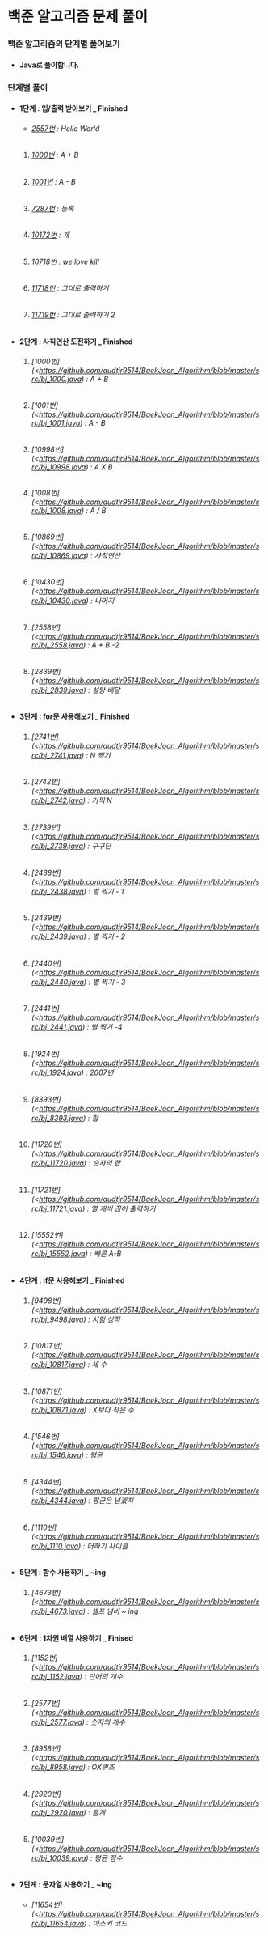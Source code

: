 # 백준 알고리즘 문제 풀이

### 백준 **알고리즘의** 단계별 풀어보기  

- #### Java로 풀이합니다.

  

### 단계별 풀이

- #### 1단계 : 입/출력 받아보기 _  Finished

  - ###### [2557번](<https://github.com/audtjr9514/BaekJoon_Algorithm/blob/master/src/bj_2557.java>) : Hello World

  1. ###### [1000번](<https://github.com/audtjr9514/BaekJoon_Algorithm/blob/master/src/bj_1000.java>) : A + B

  2. ###### [1001번](<https://github.com/audtjr9514/BaekJoon_Algorithm/blob/master/src/bj_1001.java>) : A - B

  3. ###### [7287번](<https://github.com/audtjr9514/BaekJoon_Algorithm/blob/master/src/bj_7287.java>) : 등록

  4. ###### [10172번](<https://github.com/audtjr9514/BaekJoon_Algorithm/blob/master/src/bj_10172.java>) : 개

  5. ###### [10718번](<https://github.com/audtjr9514/BaekJoon_Algorithm/blob/master/src/bj_10718.java>) : we love kill

  6. ###### [11718번](<https://github.com/audtjr9514/BaekJoon_Algorithm/blob/master/src/bj_11718.java>) : 그대로 출력하기

  7. ###### [11719번](<https://github.com/audtjr9514/BaekJoon_Algorithm/blob/master/src/bj_11719.java>) : 그대로 출력하기 2

- #### 2단계 : 사칙연산 도전하기  _ Finished

  1. ###### [1000번](<https://github.com/audtjr9514/BaekJoon_Algorithm/blob/master/src/bj_1000.java) : A + B

  2. ###### [1001번](<https://github.com/audtjr9514/BaekJoon_Algorithm/blob/master/src/bj_1001.java) : A - B

  3. ###### [10998번](<https://github.com/audtjr9514/BaekJoon_Algorithm/blob/master/src/bj_10998.java) : A X B

  4. ###### [1008번](<https://github.com/audtjr9514/BaekJoon_Algorithm/blob/master/src/bj_1008.java) : A / B

  5. ###### [10869번](<https://github.com/audtjr9514/BaekJoon_Algorithm/blob/master/src/bj_10869.java) : 사칙연산

  6. ###### [10430번](<https://github.com/audtjr9514/BaekJoon_Algorithm/blob/master/src/bj_10430.java) : 나머지

  7. ###### [2558번](<https://github.com/audtjr9514/BaekJoon_Algorithm/blob/master/src/bj_2558.java) : A + B -2

  8. ###### [2839번](<https://github.com/audtjr9514/BaekJoon_Algorithm/blob/master/src/bj_2839.java) : 설탕 배달

- #### 3단계 : for문 사용해보기 _ Finished

  1. ###### [2741번](<https://github.com/audtjr9514/BaekJoon_Algorithm/blob/master/src/bj_2741.java) : N 찍기

  2. ###### [2742번](<https://github.com/audtjr9514/BaekJoon_Algorithm/blob/master/src/bj_2742.java) : 기찍 N

  3. ###### [2739번](<https://github.com/audtjr9514/BaekJoon_Algorithm/blob/master/src/bj_2739.java) : 구구단

  4. ###### [2438번](<https://github.com/audtjr9514/BaekJoon_Algorithm/blob/master/src/bj_2438.java) : 별 찍기 - 1

  5. ###### [2439번](<https://github.com/audtjr9514/BaekJoon_Algorithm/blob/master/src/bj_2439.java) : 별 찍기 - 2

  6. ###### [2440번](<https://github.com/audtjr9514/BaekJoon_Algorithm/blob/master/src/bj_2440.java) : 별 찍기 - 3

  7. ###### [2441번](<https://github.com/audtjr9514/BaekJoon_Algorithm/blob/master/src/bj_2441.java) : 별 찍기 -4

  8. ###### [1924번](<https://github.com/audtjr9514/BaekJoon_Algorithm/blob/master/src/bj_1924.java) : 2007년

  9. ###### [8393번](<https://github.com/audtjr9514/BaekJoon_Algorithm/blob/master/src/bj_8393.java) : 합

  10. ###### [11720번](<https://github.com/audtjr9514/BaekJoon_Algorithm/blob/master/src/bj_11720.java) : 숫자의 합

  11. ###### [11721번](<https://github.com/audtjr9514/BaekJoon_Algorithm/blob/master/src/bj_11721.java) : 열 개씩 끊어 출력하기

  12. ###### [15552번](<https://github.com/audtjr9514/BaekJoon_Algorithm/blob/master/src/bj_15552.java) : 빠른 A-B

- #### 4단계 : if문 사용해보기 _ Finished

  1. ###### [9498번](<https://github.com/audtjr9514/BaekJoon_Algorithm/blob/master/src/bj_9498.java) : 시험 성적

  2. ###### [10817번](<https://github.com/audtjr9514/BaekJoon_Algorithm/blob/master/src/bj_10817.java) : 세 수

  3. ###### [10871번](<https://github.com/audtjr9514/BaekJoon_Algorithm/blob/master/src/bj_10871.java) : X보다 작은 수

  4. ###### [1546번](<https://github.com/audtjr9514/BaekJoon_Algorithm/blob/master/src/bj_1546.java) : 평균

  5. ###### [4344번](<https://github.com/audtjr9514/BaekJoon_Algorithm/blob/master/src/bj_4344.java) : 평균은 넘겠지

  6. ###### [1110번](<https://github.com/audtjr9514/BaekJoon_Algorithm/blob/master/src/bj_1110.java) : 더하기 사이클

- #### 5단계 : 함수 사용하기 _ ~ing

  1. ###### *[4673번](<https://github.com/audtjr9514/BaekJoon_Algorithm/blob/master/src/bj_4673.java) : 셀프 넘버 ~ ing*

- #### 6단계 : 1차원 배열 사용하기 _ Finised

  1. ###### [1152번](<https://github.com/audtjr9514/BaekJoon_Algorithm/blob/master/src/bj_1152.java) : 단어의 개수

  2. ###### [2577번](<https://github.com/audtjr9514/BaekJoon_Algorithm/blob/master/src/bj_2577.java) : 숫자의 개수

  3. ###### [8958번](<https://github.com/audtjr9514/BaekJoon_Algorithm/blob/master/src/bj_8958.java) : OX퀴즈

  4. ###### [2920번](<https://github.com/audtjr9514/BaekJoon_Algorithm/blob/master/src/bj_2920.java) : 음계

  5. ###### [10039번](<https://github.com/audtjr9514/BaekJoon_Algorithm/blob/master/src/bj_10039.java) : 평균 점수

- #### 7단계 : 문자열 사용하기 _ ~ing

  - ###### [11654번](<https://github.com/audtjr9514/BaekJoon_Algorithm/blob/master/src/bj_11654.java) : 아스키 코드